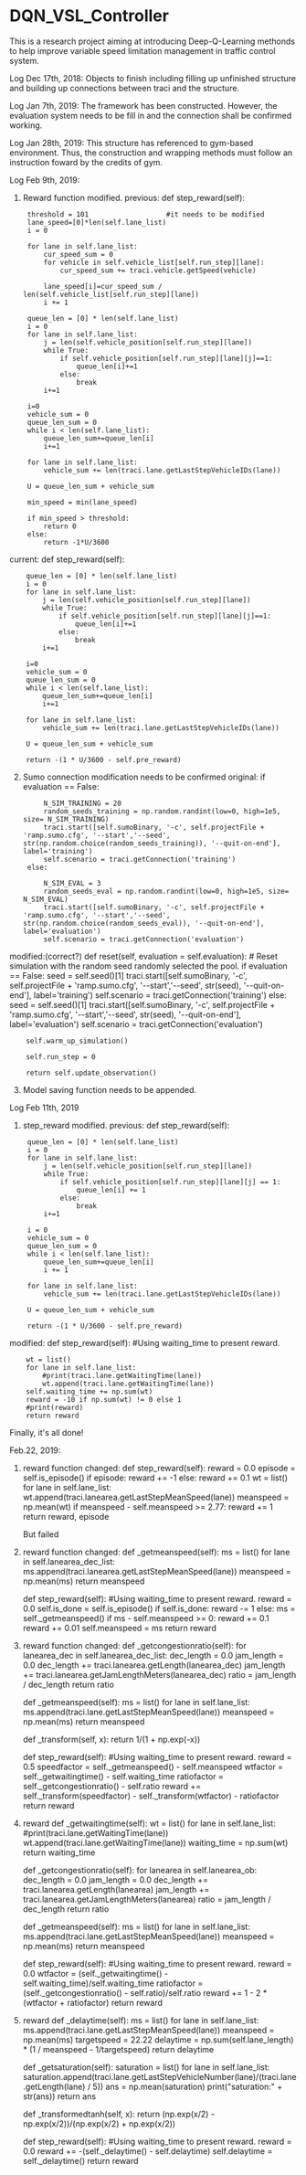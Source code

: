 # DQN_VSL_Controller
This is a research project aiming at introducing Deep-Q-Learning methonds to help improve variable speed limitation management in traffic control system.

Log Dec 17th, 2018:
Objects to finish including filling up unfinished structure and building up connections between traci and the structure.

Log Jan 7th, 2019:
The framework has been constructed. However, the evaluation system needs to be fill in and the connection shall be confirmed working.

Log Jan 28th, 2019:
This structure has referenced to gym-based environment. Thus, the construction and wrapping methods must follow an instruction foward by the credits of gym.

Log Feb 9th, 2019:
1. Reward function modified.
previous:
    def step_reward(self):

        threshold = 101                   #it needs to be modified
        lane_speed=[0]*len(self.lane_list)
        i = 0

        for lane in self.lane_list:
            cur_speed_sum = 0
            for vehicle in self.vehicle_list[self.run_step][lane]:
                cur_speed_sum += traci.vehicle.getSpeed(vehicle)

            lane_speed[i]=cur_speed_sum / len(self.vehicle_list[self.run_step][lane])
            i += 1

        queue_len = [0] * len(self.lane_list)
        i = 0
        for lane in self.lane_list:
            j = len(self.vehicle_position[self.run_step][lane])
            while True:
                if self.vehicle_position[self.run_step][lane][j]==1:
                    queue_len[i]+=1
                else:
                    break
            i+=1

        i=0
        vehicle_sum = 0
        queue_len_sum = 0
        while i < len(self.lane_list):
            queue_len_sum+=queue_len[i]
            i+=1
        
        for lane in self.lane_list:
            vehicle_sum += len(traci.lane.getLastStepVehicleIDs(lane))

        U = queue_len_sum + vehicle_sum

        min_speed = min(lane_speed)

        if min_speed > threshold:
            return 0
        else:
            return -1*U/3600

current:
    def step_reward(self):

        queue_len = [0] * len(self.lane_list)
        i = 0
        for lane in self.lane_list:
            j = len(self.vehicle_position[self.run_step][lane])
            while True:
                if self.vehicle_position[self.run_step][lane][j]==1:
                    queue_len[i]+=1
                else:
                    break
            i+=1

        i=0
        vehicle_sum = 0
        queue_len_sum = 0
        while i < len(self.lane_list):
            queue_len_sum+=queue_len[i]
            i+=1
        
        for lane in self.lane_list:
            vehicle_sum += len(traci.lane.getLastStepVehicleIDs(lane))

        U = queue_len_sum + vehicle_sum
        
        return -(1 * U/3600 - self.pre_reward)
2. Sumo connection modification needs to be confirmed
original:
        if evaluation == False:
            
            N_SIM_TRAINING = 20
            random_seeds_training = np.random.randint(low=0, high=1e5, size= N_SIM_TRAINING)
            traci.start([self.sumoBinary, '-c', self.projectFile + 'ramp.sumo.cfg', '--start','--seed', str(np.random.choice(random_seeds_training)), '--quit-on-end'], label='training')
            self.scenario = traci.getConnection('training')
        else:
            
            N_SIM_EVAL = 3
            random_seeds_eval = np.random.randint(low=0, high=1e5, size= N_SIM_EVAL)
            traci.start([self.sumoBinary, '-c', self.projectFile + 'ramp.sumo.cfg', '--start','--seed', str(np.random.choice(random_seeds_eval)), '--quit-on-end'], label='evaluation')
            self.scenario = traci.getConnection('evaluation')

modified:(correct?)
    def reset(self, evaluation = self.evaluation):
        # Reset simulation with the random seed randomly selected the pool.
        if evaluation == False:
            seed = self.seed()[1]
            traci.start([self.sumoBinary, '-c', self.projectFile + 'ramp.sumo.cfg', '--start','--seed', str(seed), '--quit-on-end'], label='training')
            self.scenario = traci.getConnection('training')
        else:
            seed = self.seed()[1]
            traci.start([self.sumoBinary, '-c', self.projectFile + 'ramp.sumo.cfg', '--start','--seed', str(seed), '--quit-on-end'], label='evaluation')
            self.scenario = traci.getConnection('evaluation')

        self.warm_up_simulation()

        self.run_step = 0

        return self.update_observation()

3. Model saving function needs to be appended.

Log Feb 11th, 2019
1. step_reward modified.
previous:
def step_reward(self):

        queue_len = [0] * len(self.lane_list)
        i = 0
        for lane in self.lane_list:
            j = len(self.vehicle_position[self.run_step][lane])
            while True:
                if self.vehicle_position[self.run_step][lane][j] == 1:
                    queue_len[i] += 1
                else:
                    break
            i+=1

        i = 0
        vehicle_sum = 0
        queue_len_sum = 0
        while i < len(self.lane_list):
            queue_len_sum+=queue_len[i]
            i += 1
        
        for lane in self.lane_list:
            vehicle_sum += len(traci.lane.getLastStepVehicleIDs(lane))

        U = queue_len_sum + vehicle_sum
        
        return -(1 * U/3600 - self.pre_reward)

modified:
def step_reward(self):
        #Using waiting_time to present reward.

        wt = list()
        for lane in self.lane_list:
            #print(traci.lane.getWaitingTime(lane))
            wt.append(traci.lane.getWaitingTime(lane))
        self.waiting_time += np.sum(wt)
        reward = -10 if np.sum(wt) != 0 else 1
        #print(reward)
        return reward

Finally, it's all done!

Feb.22, 2019:
1. reward function changed:
    def step_reward(self):
        reward = 0.0
        episode = self.is_episode()
        if episode:
            reward += -1
        else:
            reward += 0.1
        wt = list()
        for lane in self.lane_list:
            wt.append(traci.lanearea.getLastStepMeanSpeed(lane))
        meanspeed = np.mean(wt)
        if meanspeed - self.meanspeed >= 2.77:
            reward += 1
        return reward, episode

    But failed

2. reward function changed:
    def _getmeanspeed(self):
        ms = list()
        for lane in self.lanearea_dec_list:
            ms.append(traci.lanearea.getLastStepMeanSpeed(lane))
        meanspeed = np.mean(ms)
        return meanspeed

    def step_reward(self):
        #Using waiting_time to present reward.
        reward = 0.0
        self.is_done = self.is_episode()
        if self.is_done:
            reward -= 1
        else:
            ms = self._getmeanspeed()
            if ms - self.meanspeed >= 0:
                reward += 0.1
            reward += 0.01
            self.meanspeed = ms
        return reward

3. reward function changed:
    def _getcongestionratio(self):
        for lanearea_dec in self.lanearea_dec_list:
            dec_length = 0.0
            jam_length = 0.0
            dec_length += traci.lanearea.getLength(lanearea_dec)
            jam_length += traci.lanearea.getJamLengthMeters(lanearea_dec)
        ratio = jam_length / dec_length
        return ratio
    
    def _getmeanspeed(self):
        ms = list()
        for lane in self.lane_list:
            ms.append(traci.lane.getLastStepMeanSpeed(lane))
        meanspeed = np.mean(ms)
        return meanspeed
    
    def _transform(self, x):
        return 1/(1 + np.exp(-x))

    def step_reward(self):
        #Using waiting_time to present reward.
        reward = 0.5
        speedfactor = self._getmeanspeed() - self.meanspeed
        wtfactor = self._getwaitingtime() - self.waiting_time
        ratiofactor = self._getcongestionratio() - self.ratio
        reward += self._transform(speedfactor)  - self._transform(wtfactor) - ratiofactor
        return reward
4. reward
    def _getwaitingtime(self):
        wt = list()
        for lane in self.lane_list:
            #print(traci.lane.getWaitingTime(lane))
            wt.append(traci.lane.getWaitingTime(lane))
        waiting_time = np.sum(wt)
        return waiting_time
    
    def _getcongestionratio(self):
        for lanearea in self.lanearea_ob:
            dec_length = 0.0
            jam_length = 0.0
            dec_length += traci.lanearea.getLength(lanearea)
            jam_length += traci.lanearea.getJamLengthMeters(lanearea)
        ratio = jam_length / dec_length
        return ratio
    
    def _getmeanspeed(self):
        ms = list()
        for lane in self.lane_list:
            ms.append(traci.lane.getLastStepMeanSpeed(lane))
        meanspeed = np.mean(ms)
        return meanspeed

    def step_reward(self):
        #Using waiting_time to present reward.
        reward = 0.0
        wtfactor = (self._getwaitingtime() - self.waiting_time)/self.waiting_time
        ratiofactor = (self._getcongestionratio() - self.ratio)/self.ratio
        reward += 1 - 2 * (wtfactor + ratiofactor)
        return reward

5. reward
    def _delaytime(self):
        ms = list()
        for lane in self.lane_list:
            ms.append(traci.lane.getLastStepMeanSpeed(lane))
        meanspeed = np.mean(ms)
        targetspeed = 22.22
        delaytime = np.sum(self.lane_length) * (1 / meanspeed - 1/targetspeed)
        return delaytime
    
    def _getsaturation(self):
        saturation = list()
        for lane in self.lane_list:
            saturation.append(traci.lane.getLastStepVehicleNumber(lane)/(traci.lane.getLength(lane) / 5))
        ans = np.mean(saturation)
        print("saturation:" + str(ans))
        return ans

    def _transformedtanh(self, x):
        return (np.exp(x/2) - np.exp(x/2))/(np.exp(x/2) + np.exp(x/2))
    
    def step_reward(self):
        #Using waiting_time to present reward.
        reward = 0.0
        reward += -(self._delaytime() - self.delaytime)
        self.delaytime = self._delaytime()
        return reward